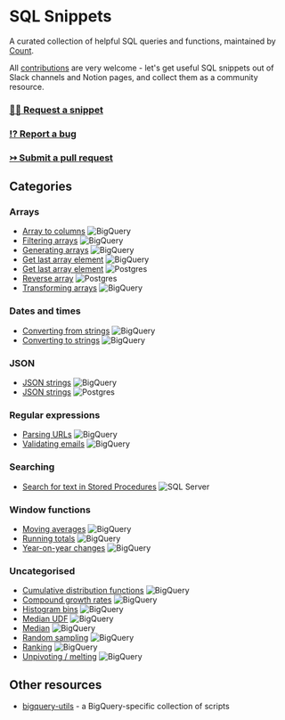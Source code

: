 # SQL Snippets
 
A curated collection of helpful SQL queries and functions, maintained by [Count](https://count.co).

All [contributions](./CONTRIBUTING.md) are very welcome - let's get useful SQL snippets out of Slack channels and Notion pages, and collect them as a community resource.

### [🙋‍♀️ Request a snippet](https://github.com/count/sql-snippets/issues/new?assignees=&labels=help+wanted&template=snippet-request.md&title=%5BSNIPPET+REQUEST%5D+)
### [⁉️ Report a bug](https://github.com/count/sql-snippets/issues/new?assignees=&labels=bug&template=bug_report.md&title=%5BBUG%5D+)
### [↣ Submit a pull request](https://github.com/count/sql-snippets/compare)

## Categories

<!--
Database badges

The colour of the badge is taken from the dominant colour of the database logo.

![BigQuery](https://img.shields.io/badge/BigQuery-4387FB)
![Postgres](https://img.shields.io/badge/Postgres-336791)
![Snowflake](https://img.shields.io/badge/Snowflake-29B5E8)
![SQL Server](https://img.shields.io/badge/SQL%20Server-A91D22)
-->

### Arrays
- [Array to columns](./bigquery/array-to-columns.md) ![BigQuery](https://img.shields.io/badge/BigQuery-4387FB)
- [Filtering arrays](./bigquery/filtering-arrays.md) ![BigQuery](https://img.shields.io/badge/BigQuery-4387fb)
- [Generating arrays](./bigquery/generating-arrays.md) ![BigQuery](https://img.shields.io/badge/BigQuery-4387fb)
- [Get last array element](./bigquery/get-last-array-element.md) ![BigQuery](https://img.shields.io/badge/BigQuery-4387fb)
- [Get last array element](./postgres/get-last-array-element.md) ![Postgres](https://img.shields.io/badge/Postgres-336791)
- [Reverse array](./postgres/array-reverse.md) ![Postgres](https://img.shields.io/badge/Postgres-336791)
- [Transforming arrays](./bigquery/transforming-arrays.md) ![BigQuery](https://img.shields.io/badge/BigQuery-4387fb)

### Dates and times
- [Converting from strings](./bigquery/convert-string-datetimes.md) ![BigQuery](https://img.shields.io/badge/BigQuery-4387fb)
- [Converting to strings](./bigquery/convert-datetimes-string.md) ![BigQuery](https://img.shields.io/badge/BigQuery-4387fb)

### JSON
- [JSON strings](./bigquery/json-strings.md) ![BigQuery](https://img.shields.io/badge/BigQuery-4387fb)
- [JSON strings](./postgres/json-strings.md) ![Postgres](https://img.shields.io/badge/Postgres-336791)


### Regular expressions
- [Parsing URLs](./bigquery/regex-parse-url.md) ![BigQuery](https://img.shields.io/badge/BigQuery-4387fb)
- [Validating emails](./bigquery/regex-email.md) ![BigQuery](https://img.shields.io/badge/BigQuery-4387fb)

### Searching
- [Search for text in Stored Procedures](./mssql/search-stored-procedures.md) ![SQL Server](https://img.shields.io/badge/SQL%20Server-A91D22)

### Window functions
- [Moving averages](./bigquery/moving-average.md) ![BigQuery](https://img.shields.io/badge/BigQuery-4387fb)
- [Running totals](./bigquery/running-total.md) ![BigQuery](https://img.shields.io/badge/BigQuery-4387fb)
- [Year-on-year changes](./bigquery/yoy.md) ![BigQuery](https://img.shields.io/badge/BigQuery-4387fb)

### Uncategorised
- [Cumulative distribution functions](./bigquery/cdf.md) ![BigQuery](https://img.shields.io/badge/BigQuery-4387fb)
- [Compound growth rates](./bigquery/compound-growth-rates.md) ![BigQuery](https://img.shields.io/badge/BigQuery-4387fb)
- [Histogram bins](./bigquery/histogram-bins.md) ![BigQuery](https://img.shields.io/badge/BigQuery-4387fb)
- [Median UDF](./bigquery/median-udf.md) ![BigQuery](https://img.shields.io/badge/BigQuery-4387fb)
- [Median](./bigquery/median.md) ![BigQuery](https://img.shields.io/badge/BigQuery-4387fb)
- [Random sampling](./bigquery/random-sampling.md) ![BigQuery](https://img.shields.io/badge/BigQuery-4387fb)
- [Ranking](./bigquery/rank.md) ![BigQuery](https://img.shields.io/badge/BigQuery-4387fb)
- [Unpivoting / melting](./bigquery/unpivot-melt.md) ![BigQuery](https://img.shields.io/badge/BigQuery-4387fb)


## Other resources
- [bigquery-utils](https://github.com/GoogleCloudPlatform/bigquery-utils) - a BigQuery-specific collection of scripts
